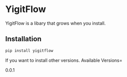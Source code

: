 # YigitFlow

YigitFlow is a libary that grows when you install.

## Installation

```cmd
pip install yigitflow
```

If you want to install other versions. Available Versions=

0.0.1
